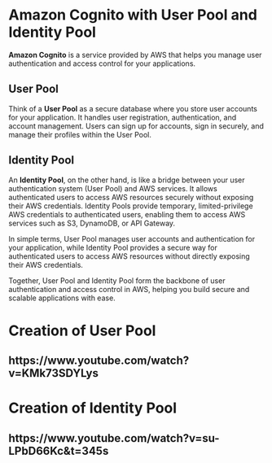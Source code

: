 <!DOCTYPE html>
<html lang="en">
<head>
  <meta charset="UTF-8">
  <meta name="viewport" content="width=device-width, initial-scale=1.0">
  <title>Amazon Cognito with User Pool and Identity Pool</title>
</head>
<body>
  <h1>Amazon Cognito with User Pool and Identity Pool</h1>
  <p><strong>Amazon Cognito</strong> is a service provided by AWS that helps you manage user authentication and access control for your applications.</p>
  <h2>User Pool</h2>
  <p>Think of a <strong>User Pool</strong> as a secure database where you store user accounts for your application. It handles user registration, authentication, and account management. Users can sign up for accounts, sign in securely, and manage their profiles within the User Pool.</p>
  <h2>Identity Pool</h2>
  <p>An <strong>Identity Pool</strong>, on the other hand, is like a bridge between your user authentication system (User Pool) and AWS services. It allows authenticated users to access AWS resources securely without exposing their AWS credentials. Identity Pools provide temporary, limited-privilege AWS credentials to authenticated users, enabling them to access AWS services such as S3, DynamoDB, or API Gateway.</p>
  <p>In simple terms, User Pool manages user accounts and authentication for your application, while Identity Pool provides a secure way for authenticated users to access AWS resources without directly exposing their AWS credentials.</p>
  <p>Together, User Pool and Identity Pool form the backbone of user authentication and access control in AWS, helping you build secure and scalable applications with ease.</p>

  <h1>Creation of User Pool</h1>
<h2>https://www.youtube.com/watch?v=KMk73SDYLys</h2>

<h1>Creation of Identity Pool</h1>
<h2>https://www.youtube.com/watch?v=su-LPbD66Kc&t=345s</h2>

</body>
</html>
